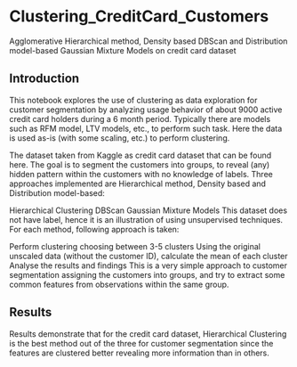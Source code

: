 # Clustering_CreditCard_Customers
Agglomerative Hierarchical method, Density based DBScan and Distribution model-based Gaussian Mixture Models on credit card dataset

## Introduction
This notebook explores the use of clustering as data exploration for customer segmentation by analyzing usage behavior of about 9000 active credit card holders during a 6 month period. Typically there are models such as RFM model, LTV models, etc., to perform such task. Here the data is used as-is (with some scaling, etc.) to perform clustering.

The dataset taken from Kaggle as credit card dataset that can be found here. The goal is to segment the customers into groups, to reveal (any) hidden pattern within the customers with no knowledge of labels.
Three approaches implemented are Hierarchical method, Density based and Distribution model-based:

Hierarchical Clustering
DBScan
Gaussian Mixture Models
This dataset does not have label, hence it is an illustration of using unsupervised techniques. For each method, following approach is taken:

Perform clustering choosing between 3-5 clusters
Using the original unscaled data (without the customer ID), calculate the mean of each cluster
Analyse the results and findings
This is a very simple approach to customer segmentation assigning the customers into groups, and try to extract some common features from observations within the same group.

## Results
Results demonstrate that for the credit card dataset, Hierarchical Clustering is the best method out of the three for customer segmentation since the features are clustered better revealing more information than in others.

